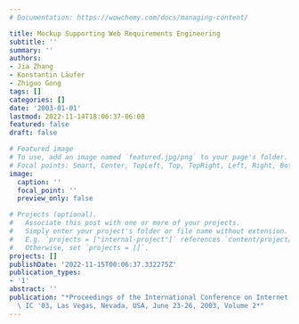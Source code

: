 ```yaml
---
# Documentation: https://wowchemy.com/docs/managing-content/

title: Mockup Supporting Web Requirements Engineering
subtitle: ''
summary: ''
authors:
- Jia Zhang
- Konstantin Läufer
- Zhiguo Gong
tags: []
categories: []
date: '2003-01-01'
lastmod: 2022-11-14T18:06:37-06:00
featured: false
draft: false

# Featured image
# To use, add an image named `featured.jpg/png` to your page's folder.
# Focal points: Smart, Center, TopLeft, Top, TopRight, Left, Right, BottomLeft, Bottom, BottomRight.
image:
  caption: ''
  focal_point: ''
  preview_only: false

# Projects (optional).
#   Associate this post with one or more of your projects.
#   Simply enter your project's folder or file name without extension.
#   E.g. `projects = ["internal-project"]` references `content/project/deep-learning/index.md`.
#   Otherwise, set `projects = []`.
projects: []
publishDate: '2022-11-15T00:06:37.332275Z'
publication_types:
- '1'
abstract: ''
publication: "*Proceedings of the International Conference on Internet Computing,\
  \ IC '03, Las Vegas, Nevada, USA, June 23-26, 2003, Volume 2*"
---
```

